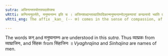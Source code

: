 ```yaml
---
sutra: अजिनान्तस्योत्तरपदलोपश्च
vRtti: कनित्यनुवर्त्तते, मनुष्यनाम्न इति च । अजिनशब्दान्तात्प्रातिपदिकान्मनुष्यनाम्नोऽनुकम्पायां कन्प्रत्ययो भवति तस्य चोत्तरपदलोपः ॥
vRtti_eng: The affix _kan_ (-- क) comes in the sense of compassion, after a man-name ending in अजिन, and this second member is elided before the affix.

---
```

The words कन् and मनुष्यनाम्नः are understood in this _sutra_. Thus व्याघ्रकः from व्याघ्राजिनः, and सिंहकः from सिंहाजिनः ॥ _Vyaghrajina_ and _Sinhajina_ are names of men.